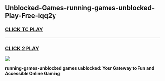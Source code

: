 
## Unblocked-Games-running-games-unblocked-Play-Free-iqq2y
<h3>
<a href="https://premium76.site?title=running-games-unblocked&ref=10A">CLICK TO PLAY</a></h3>
<hr>

<h3>
<a href="https://premium76.site?title=running-games-unblocked&ref=10A">CLICK 2 PLAY</a>
  
</h3>

<a href="https://premium76.site?title=running-games-unblocked&ref=10A"><img src="https://clearcache.store/games.png"></a>


**running-games-unblocked games unblocked: Your Gateway to Fun and Accessible Online Gaming**
